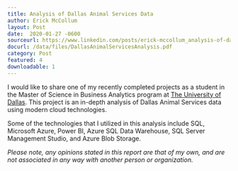 ```yaml
---
title: Analysis of Dallas Animal Services Data
author: Erick McCollum
layout: Post
date:  2020-01-27 -0600
sourceurl: https://www.linkedin.com/posts/erick-mccollum_analysis-of-dallas-animal-services-data-activity-6627729700913500160-5SPX
docurl: /data/files/DallasAnimalServicesAnalysis.pdf
category: Post
featured: 4
downloadable: 1
---
```


I would like to share one of my recently completed projects as a student in the Master of Science in Business Analytics program at [The University of Dallas](https://udallas.edu/). This project is an in-depth analysis of Dallas Animal Services data using modern cloud technologies. 

Some of the technologies that I utilized in this analysis include SQL, Microsoft Azure, Power BI, Azure SQL Data Warehouse, SQL Server Management Studio, and Azure Blob Storage.

*Please note, any opinions stated in this report are that of my own, and are not associated in any way with another person or organization.*